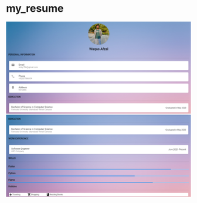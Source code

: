 # my_resume
<img src="https://github.com/chanivicky658/COUNTER-APP-WAQAS-AFZAL-SP21-BCS-18/blob/main/Viki/my_resume/screenshots/ss1.PNG">
<img src="https://github.com/chanivicky658/COUNTER-APP-WAQAS-AFZAL-SP21-BCS-18/blob/main/Viki/my_resume/screenshots/ss2.PNG">
